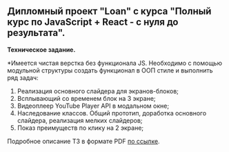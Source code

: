## Дипломный проект "Loan" c курса "Полный курс по JavaScript + React - с нуля до результата".

**Техническое задание.**

*Имеется чистая верстка без функционала JS. Необходимо c помощью модульной структуры создать функционал в ООП стиле и выполнить ряд задач:

1. Реализация основного слайдера для экранов-блоков;
2. Всплывающий со временем блок на 3 экране;
3. Видеоплеер YouTube Player API в модальном окне;
4. Наследование классов. Общий прототип, доработка основного слайдера, реализация мелких слайдеров;
5. Показ преимуществ по клику на 2 экране;

Подробное описание ТЗ в формате PDF <a href="https://github.com/bezgachev/loan/blob/main/technical-specification.pdf">по ссылке</a>.